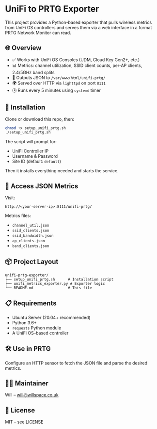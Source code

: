 # UniFi to PRTG Exporter

This project provides a Python-based exporter that pulls wireless metrics from UniFi OS controllers and serves them via a web interface in a format PRTG Network Monitor can read.

## 🌐 Overview

- ✅ Works with UniFi OS Consoles (UDM, Cloud Key Gen2+, etc.)
- 📊 Metrics: channel utilization, SSID client counts, per-AP clients, 2.4/5GHz band splits
- 📁 Outputs JSON to `/var/www/html/unifi-prtg/`
- 🌍 Served over HTTP via `lighttpd` on port `8111`
- 🕒 Runs every 5 minutes using `systemd` timer

## 🚀 Installation

Clone or download this repo, then:

```bash
chmod +x setup_unifi_prtg.sh
./setup_unifi_prtg.sh
```

The script will prompt for:
- UniFi Controller IP
- Username & Password
- Site ID (default: `default`)

Then it installs everything needed and starts the service.

## 📡 Access JSON Metrics

Visit:  
```
http://<your-server-ip>:8111/unifi-prtg/
```

Metrics files:
- `channel_util.json`
- `ssid_clients.json`
- `ssid_bandwidth.json`
- `ap_clients.json`
- `band_clients.json`

## 📦 Project Layout

```
unifi-prtg-exporter/
├── setup_unifi_prtg.sh      # Installation script
├── unifi_metrics_exporter.py # Exporter logic
└── README.md                # This file
```

## 📋 Requirements

- Ubuntu Server (20.04+ recommended)
- Python 3.6+
- `requests` Python module
- A UniFi OS–based controller

## 🛠 Use in PRTG

Configure an HTTP sensor to fetch the JSON file and parse the desired metrics.

## 🧑‍💻 Maintainer

Will – [will@willspace.co.uk](mailto:will@willspace.co.uk)

## 🪪 License

MIT – see [LICENSE](./LICENSE)
